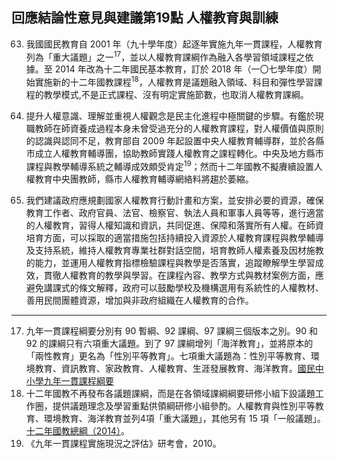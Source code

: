 ## 回應結論性意見與建議第19點 人權教育與訓練

<ol start="63">
  <li><p>我國國民教育自 2001 年（九十學年度）起逐年實施九年一貫課程，人權教育列為「重大議題」之一<sup>17</sup>，並以人權教育課綱作為融入各學習領域課程之依據。至 2014 年改為十二年國民基本教育，訂於 2018 年（一〇七學年度）開始實施新的十二年國教課程<sup>18</sup>，人權教育是議題融入領域、科目和彈性學習課程的教學模式,不是正式課程、沒有明定實施節數，也取消人權教育課綱。</p></li>

  <li><p>提升人權意識、理解並重視人權觀念是民主化進程中極關鍵的步驟。有鑑於現職教師在師資養成過程本身未曾受過充分的人權教育課程，對人權價值與原則的認識與認同不足，教育部自 2009 年起設置中央人權教育輔導群，並於各縣市成立人權教育輔導團，協助教師實踐人權教育之課程轉化。中央及地方縣市課程與教學輔導系統之輔導成效頗受肯定<sup>19</sup>；然而十二年國教不擬賡續設置人權教育中央團教師，縣市人權教育輔導網絡料將趨於萎縮。</p></li>

  <li><p>我們建議政府應規劃國家人權教育行動計畫和方案，並安排必要的資源，確保教育工作者、政府官員、法官、檢察官、執法人員和軍事人員等等，進行適當的人權教育，習得人權知識和資訊，共同促進、保障和落實所有人權。在師資培育方面，可以採取的適當措施包括持續投入資源於人權教育課程與教學輔導及支持系統，維持人權教育專業社群對話空間，培育教師人權素養及因材施教的能力，並運用人權教育指標檢驗課程與教學是否落實，追蹤瞭解學生學習成效，貫徹人權教育的教學與學習。在課程內容、教學方式與教材案例方面，應避免講課式的條文解釋，政府可以鼓勵學校及機構選用有系統性的人權教材、善用民間團體資源，增加與非政府組織在人權教育的合作。</p></li>
</ol>

-----

<ol start="17">
  <li>九年一貫課程綱要分別有 90 暫綱、92 課綱、97 課綱三個版本之別。90 和 92 的課綱只有六項重大議題。到了 97 課綱增列「海洋教育」，並將原本的「兩性教育」更名為「性別平等教育」。七項重大議題為：性別平等教育、環境教育、資訊教育、家政教育、人權教育、生涯發展教育、海洋教育。<a href="http://ppt.cc/13tJ" target="_blank">國民中小學九年一貫課程綱要</a></li>
  <li>十二年國教不再發布各議題課綱，而是在各領域課綱綱要研修小組下設議題工作圈，提供議題理念及學習重點供領綱研修小組參酌。人權教育與性別平等教育、環境教育、海洋教育並列4項「重大議題」，其他另有 15 項「一般議題」。<a href="http://ppt.cc/87IDV" target="_blank">十二年國教總綱（2014）</a>。</li>
  <li>《九年一貫課程實施現況之評估》研考會，2010。</li>
</ol>

